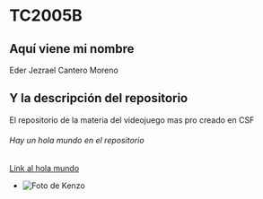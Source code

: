# TC2005B

## Aquí viene mi nombre
Eder Jezrael Cantero Moreno

## Y la descripción del repositorio 
El repositorio de la materia del videojuego mas pro creado en CSF

###### Hay un hola mundo en el repositorio
[Link al hola mundo](https://github.com/JezraelMoreno/TC2005B/blob/main/hello_world.py)

- ![Foto de Kenzo](https://raw.githubusercontent.com/JezraelMoreno/TC2005B/blob/main/WhatsApp%20Image%202025-02-10%20at%202.34.46%20PM.jpeg)
